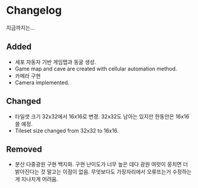 # Changelog
지금까지는...

## Added
- 세포 자동자 기반 게임맵과 동굴 생성.
 - Game map and cave are created with cellular automation method.
- 카메라 구현
 - Camera implemented.

## Changed
- 타일셋 크기 32x32에서 16x16로 변경. 32x32도 남아는 있지만 한동안은 16x16 쓸 예정.
 - Tileset size changed from 32x32 to 16x16.

## Removed
- 분산 다중광원 구현 백지화. 구현 난이도가 너무 높은 데다 광원 여럿이 뭉치면 더 밝아진다는 것 말고는 이점이 없음. 무엇보다도 가장자리에서 오류뜨는거 수정하는 게 지나치게 어려움.
